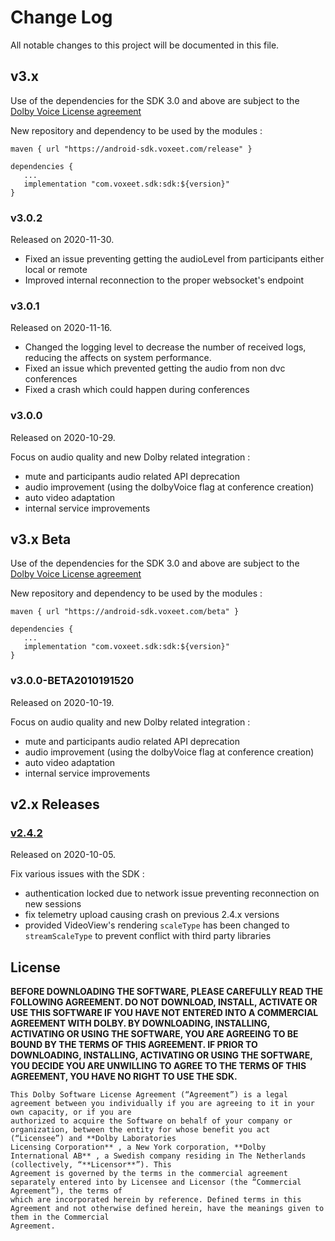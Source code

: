# Change Log

All notable changes to this project will be documented in this file.

## v3.x

Use of the dependencies for the SDK 3.0 and above are subject to the [Dolby Voice License agreement](LICENSE)

New repository and dependency to be used by the modules :

```
maven { url "https://android-sdk.voxeet.com/release" }
```

```
dependencies {
   ...
   implementation "com.voxeet.sdk:sdk:${version}"
}
```

### v3.0.2

Released on 2020-11-30.

- Fixed an issue preventing getting the audioLevel from participants either local or remote
- Improved internal reconnection to the proper websocket's endpoint

### v3.0.1
Released on 2020-11-16.

- Changed the logging level to decrease the number of received logs, reducing the affects on system performance.
- Fixed an issue which prevented getting the audio from non dvc conferences
- Fixed a crash which could happen during conferences

### v3.0.0

Released on 2020-10-29.

Focus on audio quality and new Dolby related integration :

- mute and participants audio related API deprecation
- audio improvement (using the dolbyVoice flag at conference creation)
- auto video adaptation
- internal service improvements

## v3.x Beta

Use of the dependencies for the SDK 3.0 and above are subject to the [Dolby Voice License agreement](LICENSE)

New repository and dependency to be used by the modules :

```
maven { url "https://android-sdk.voxeet.com/beta" }
```

```
dependencies {
   ...
   implementation "com.voxeet.sdk:sdk:${version}"
}
```

### v3.0.0-BETA2010191520

Released on 2020-10-19.

Focus on audio quality and new Dolby related integration :

- mute and participants audio related API deprecation
- audio improvement (using the dolbyVoice flag at conference creation)
- auto video adaptation
- internal service improvements

## v2.x Releases

### [v2.4.2](https://bintray.com/voxeet/maven/com.voxeet.sdk/2.4.2)

Released on 2020-10-05.

Fix various issues with the SDK :

- authentication locked due to network issue preventing reconnection on new sessions
- fix telemetry upload causing crash on previous 2.4.x versions
- provided VideoView's rendering `scaleType` has been changed to `streamScaleType` to prevent conflict with third party libraries


## License

**BEFORE DOWNLOADING THE SOFTWARE, PLEASE CAREFULLY READ THE FOLLOWING AGREEMENT. DO NOT DOWNLOAD, INSTALL, ACTIVATE OR USE THIS SOFTWARE IF YOU HAVE NOT
ENTERED INTO A COMMERCIAL AGREEMENT WITH DOLBY. BY DOWNLOADING, INSTALLING, ACTIVATING OR USING THE SOFTWARE, YOU ARE AGREEING TO BE BOUND BY THE TERMS
OF THIS AGREEMENT. IF PRIOR TO DOWNLOADING, INSTALLING, ACTIVATING OR USING THE SOFTWARE, YOU DECIDE YOU ARE UNWILLING TO AGREE TO THE TERMS OF THIS
AGREEMENT, YOU HAVE NO RIGHT TO USE THE SDK.**

```
This Dolby Software License Agreement (“Agreement”) is a legal agreement between you individually if you are agreeing to it in your own capacity, or if you are
authorized to acquire the Software on behalf of your company or organization, between the entity for whose benefit you act (“Licensee”) and **Dolby Laboratories
Licensing Corporation** , a New York corporation, **Dolby International AB** , a Swedish company residing in The Netherlands (collectively, “**Licensor**”). This
Agreement is governed by the terms in the commercial agreement separately entered into by Licensee and Licensor (the “Commercial Agreement”), the terms of
which are incorporated herein by reference. Defined terms in this Agreement and not otherwise defined herein, have the meanings given to them in the Commercial
Agreement.
```
